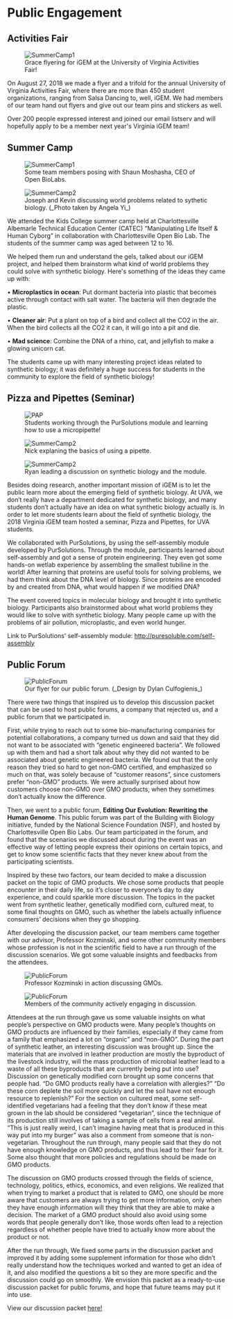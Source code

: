 # Public Engagement

## Activities Fair  

<figure>
	<img src="/images/HumanPractices/ActivitiesFair.png" alt="SummerCamp1">
	<figcaption>Grace flyering for iGEM at the University of Virginia Activities Fair!  </figcaption>
</figure>


On August 27, 2018 we made a flyer and a trifold for the annual University of Virginia Activities Fair, where there are more than 450 student organizations, ranging from Salsa Dancing to, well, iGEM. We had members of our team hand out flyers and give out our team pins and stickers as well.

Over 200 people expressed interest and joined our email listserv and will hopefully apply to be a member next year's Virginia iGEM team!

## Summer Camp

<figure>
	<img src="/images/HumanPractices/UVA2018_Outreach.jpg" alt="SummerCamp1">
	<figcaption> Some team members posing with Shaun Moshasha, CEO of Open BioLabs.  </figcaption>
</figure>

<figure>
	<img src="/images/HumanPractices/UVA2018_Outreach1.jpg" alt=SummerCamp2>
	<figcaption> Joseph and Kevin discussing world problems related to sythetic biology. (_Photo taken by Angela Yi_) </figcaption>
</figure>

We attended the Kids College summer camp held at Charlottesville Albemarle Technical Education Center (CATEC) “Manipulating Life Itself & Human Cyborg” in collaboration with Charlottesville Open Bio Lab. The students of the summer camp was aged between 12 to 16.

We helped them run and understand the gels, talked about our iGEM project, and helped them brainstorm what kind of world problems they could solve with synthetic biology. Here's something of the ideas they came up with:

•  **Microplastics in ocean**: Put dormant bacteria into plastic that becomes active through contact with salt water. The bacteria will then degrade the plastic.   

•  **Cleaner air**: Put a plant on top of a bird and collect all the CO2 in the air. When the bird collects all the CO2 it can, it will go into a pit and die. 

•  **Mad science**: Combine the DNA of a rhino, cat, and jellyfish to make a glowing unicorn cat. 

The students came up with many interesting project ideas related to synthetic biology; it was definitely a huge success for students in the community to explore the field of synthetic biology!

## Pizza and Pipettes (Seminar)   

<figure>
	<img src="/images/HumanPractices/PAP1.jpg" alt=PAP>
	<figcaption> Students working through the PurSolutions module and learning how to use a micropipette! </figcaption>
</figure>

<figure>
	<img src="/images/HumanPractices/PAP2.jpg" alt=SummerCamp2>
	<figcaption> Nick explaning the basics of using a pipette. </figcaption>
</figure>

<figure>
	<img src="/images/HumanPractices/PAP3.jpg" alt=SummerCamp2>
	<figcaption> Ryan leading a discussion on synthetic biology and the module.</figcaption>
</figure>

Besides doing research, another important mission of iGEM is to let the public learn more about the emerging field of synthetic biology. At UVA, we don’t really have a department dedicated for synthetic biology, and many students don’t actually have an idea on what synthetic biology actually is. In order to let more students learn about the field of synthetic biology, the 2018 Virginia iGEM team hosted a seminar, Pizza and Pipettes, for UVA students. 

We collaborated with PurSolutions, by using the self-assembly module developed by PurSolutions. Through the module, participants learned about self-assembly and got a sense of protein engineering. They even got some hands-on wetlab experience by assembling the smallest tubiline in the world! After learning that proteins are useful tools for solving problems, we had them think about the DNA level of biology. Since proteins are encoded by and created from DNA, what would happen if we modified DNA? 

The event covered topics in molecular biology and brought it into synthetic biology. Participants also brainstormed about what world problems they would like to solve with synthetic biology. Many people came up with the problems of air pollution, microplastic, and even world hunger. 


Link to PurSolutions’ self-assembly module: <a href="http://puresoluble.com/self-assembly" target="_blank">http://puresoluble.com/self-assembly</a>

## Public Forum

<figure>
	<img src="/images/HumanPractices/Forum.png" alt=PublicForum>
	<figcaption> Our flyer for our public forum. (_Design by Dylan Culfogienis_) </figcaption>
</figure>


There were two things that inspired us to develop this discussion packet that can be used to host public forums, a company that rejected us, and a public forum that we participated in.

First, while trying to reach out to some bio-manufacturing companies for potential collaborations, a company turned us down and said that they did not want to be associated with “genetic engineered bacteria”. We followed up with them and had a short talk about why they did not wanted to be associated about genetic engineered bacteria. We found out that the only reason they tried so hard to get non-GMO certified, and emphasized so much on that, was solely because of “customer reasons”, since customers prefer “non-GMO” products. We were actually surprised about how customers choose non-GMO over GMO products, when they sometimes don’t actually know the difference. 

Then, we went to a public forum, <b>Editing Our Evolution: Rewriting the Human Genome</b>. This public forum was part of the Building with Biology initiative, funded by the National Science Foundation (NSF), and hosted by Charlottesville Open Bio Labs. Our team participated in the forum, and found that the scenarios we discussed about during the event was an effective way of letting people express their opinions on certain topics, and get to know some scientific facts that they never knew about from the participating scientists. 

Inspired by these two factors, our team decided to make a discussion packet on the topic of GMO products. We chose some products that people encounter in their daily life, so it’s closer to everyone’s day to day experience, and could sparkle more discussion. The topics in the packet went from synthetic leather, genetically modified corn, cultured meat, to some final thoughts on GMO, such as whether the labels actually influence consumers’ decisions when they go shopping. 

After developing the discussion packet, our team members came together with our advisor, Professor Kozminski, and some other community members whose profession is not in the scientific field to have a run through of the discussion scenarios. We got some valuable insights and feedbacks from the attendees. 


<figure>
	<img src="/images/HumanPractices/forum2.jpg" alt=PublicForum>
	<figcaption>Professor Kozminski in action discussing GMOs. </figcaption>
</figure>

<figure>
	<img src="/images/HumanPractices/forum3.jpg" alt=PublicForum>
	<figcaption> Members of the community actively engaging in discussion. </figcaption>
</figure>


Attendees at the run through gave us some valuable insights on what people’s perspective on GMO products were. Many people’s thoughts on GMO products are influenced by their families, especially if they came from a family that emphasized a lot on “organic” and “non-GMO”. During the part of synthetic leather, an interesting discussion was brought up. Since the materials that are involved in leather production are mostly the byproduct of the livestock industry, will the mass production of microbial leather lead to a waste of all these byproducts that are currently being put into use? Discussion on genetically modified corn brought up some concerns that people had. “Do GMO products really have a correlation with allergies?” “Do these corn deplete the soil more quickly and let the soil have not enough resource to replenish?” For the section on cultured meat, some self-identified vegetarians had a feeling that they don’t know if these meat grown in the lab should be considered “vegetarian”, since the technique of its production still involves of taking a sample of cells from a real animal. “This is just really weird, I can’t imagine having meat that is produced in this way put into my burger” was also a comment from someone that is non-vegetarian. Throughout the run through, many people said that they do not have enough knowledge on GMO products, and thus lead to their fear for it. Some also thought that more policies and regulations should be made on GMO products. 

The discussion on GMO products crossed through the fields of science, technology, politics, ethics, economics, and even religions. We realized that when trying to market a product that is related to GMO, one should be more aware that customers are always trying to get more information, only when they have enough information will they think that they are able to make a decision. The market of a GMO product should also avoid using some words that people generally don’t like, those words often lead to a rejection regardless of whether people have tried to actually know more about the product or not. 

After the run through, We fixed some parts in the discussion packet and improved it by adding some supplement information for those who didn’t really understand how the techniques worked and wanted to get an idea of it, and also modified the questions a bit so they are more specific and the discussion could go on smoothly. We envision this packet as a ready-to-use discussion packet for public forums, and hope that future teams may put it into use.


View our discussion packet <a href="http://2018.igem.org/wiki/images/5/5d/T--Virginia--2018_Discussion_Packet.pdf" target="_blank">here!</a>   
